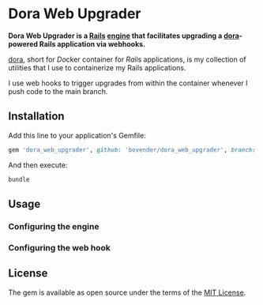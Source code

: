 # Dora Web Upgrader

**Dora Web Upgrader is a [Rails] [engine] that facilitates upgrading a
[dora]-powered Rails application via webhooks.**

[dora], short for *Do*cker container for *Ra*ils applications, is my
collection of utilities that I use to containerize my Rails applications.

I use web hooks to trigger upgrades from within the container whenever I push
code to the main branch.

## Installation

Add this line to your application's Gemfile:

```ruby
gem 'dora_web_upgrader', github: 'bovender/dora_web_upgrader', branch: 'main'
```

And then execute:

```bash
bundle
```

## Usage

### Configuring the engine

### Configuring the web hook

## License

The gem is available as open source under the terms of the [MIT License](https://opensource.org/licenses/MIT).

[dora]: https://github.com/bovender/dora
[engine]: https://guides.rubyonrails.org/engines.html
[Rails]: https://rubyonrails.org
